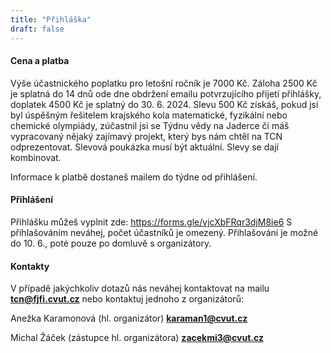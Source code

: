 ```yaml
---
title: "Přihláška"
draft: false
---
```


#### Cena a platba
Výše účastnického poplatku pro letošní ročník je 7000 Kč. Záloha 2500 Kč je splatná do 14 dnů ode dne obdržení emailu potvrzujícího přijetí přihlášky, doplatek 4500 Kč je splatný do 30. 6. 2024. Slevu 500 Kč získáš, pokud jsi byl úspěšným řešitelem krajského kola matematické, fyzikální nebo chemické olympiády, zúčastnil jsi se Týdnu vědy na Jaderce či máš vypracovaný nějaký zajímavý projekt, který bys nám chtěl na TCN odprezentovat. Slevová poukázka musí být aktuální. Slevy se dají kombinovat.


Informace k platbě dostaneš mailem do týdne od přihlášení.

#### Přihlášení

Přihlášku můžeš vyplnit zde: https://forms.gle/vjcXbFRqr3djM8ie6
S přihlašováním neváhej, počet účastníků je omezený. Přihlašování je možné do 10. 6., poté pouze po domluvě s organizátory.


#### Kontakty

V případě jakýchkoliv dotazů nás neváhej kontaktovat na mailu **tcn@fjfi.cvut.cz** nebo kontaktuj jednoho z organizátorů:

Anežka Karamonová (hl. organizátor) **karaman1@cvut.cz**

Michal Žáček (zástupce hl. organizátora) **zacekmi3@cvut.cz**



